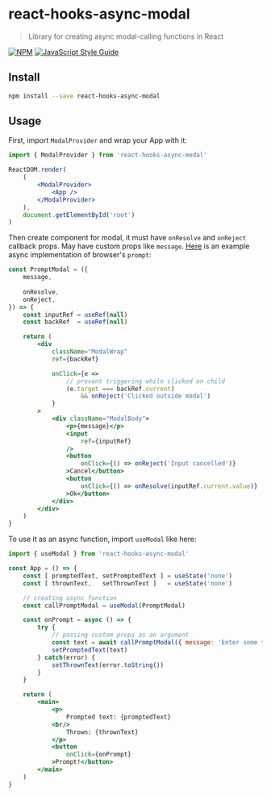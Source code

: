 # react-hooks-async-modal

> Library for creating async modal-calling functions in React

[![NPM](https://img.shields.io/npm/v/react-hooks-async-modal.svg)](https://www.npmjs.com/package/react-hooks-async-modal) [![JavaScript Style Guide](https://img.shields.io/badge/code_style-standard-brightgreen.svg)](https://standardjs.com)

## Install

```bash
npm install --save react-hooks-async-modal
```

## Usage

First, import `ModalProvider` and wrap your App with it:

```jsx
import { ModalProvider } from 'react-hooks-async-modal'

ReactDOM.render(
    (
        <ModalProvider>
            <App />
        </ModalProvider>
    ),
    document.getElementById('root')
)

```

Then create component for modal, it must have `onResolve` and `onReject` callback props. May have custom props like `message`. [Here](https://github.com/kiraind/react-hooks-async-modal/tree/master/example) is an example async implementation of browser's `prompt`:

```jsx
const PromptModal = ({
    message,
    
    onResolve,
    onReject,
}) => {
    const inputRef = useRef(null)
    const backRef  = useRef(null)

    return (
        <div
            className="ModalWrap"
            ref={backRef}

            onClick={e =>
                // prevent triggering while clicked on child
                (e.target === backRef.current)
                    && onReject('Clicked outside modal')
            }
        >
            <div className="ModalBody">
                <p>{message}</p>
                <input
                    ref={inputRef}
                />
                <button
                    onClick={() => onReject('Input cancelled')}
                >Cancel</button>
                <button
                    onClick={() => onResolve(inputRef.current.value)}
                >Ok</button>
            </div>
        </div>
    )
}
```

To use it as an async function, import `useModal` like here:

```jsx
import { useModal } from 'react-hooks-async-modal'

const App = () => {
    const [ promptedText, setPromptedText ] = useState('none')
    const [ thrownText,   setThrownText ]   = useState('none')

    // creating async function
    const callPromptModal = useModal(PromptModal)

    const onPrompt = async () => {
        try {
            // passing custom props as an argument
            const text = await callPromptModal({ message: 'Enter some text' })
            setPromptedText(text)
        } catch(error) {
            setThrownText(error.toString())
        }
    }

    return (
        <main>
            <p>
                Prompted text: {promptedText}
            <br/>
                Thrown: {thrownText}
            </p>
            <button
                onClick={onPrompt}
            >Prompt!</button>
        </main>
    )
}
```